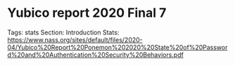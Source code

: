# Yubico report 2020 Final 7

Tags: stats
Section: Introduction
Stats: https://www.nass.org/sites/default/files/2020-04/Yubico%20Report%20Ponemon%202020%20State%20of%20Password%20and%20Authentication%20Security%20Behaviors.pdf